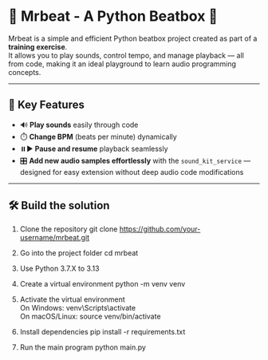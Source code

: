 # 🎵 Mrbeat - A Python Beatbox 🎤

Mrbeat is a simple and efficient Python beatbox project created as part of a **training exercise**.  
It allows you to play sounds, control tempo, and manage playback — all from code, making it an ideal playground to learn audio programming concepts.

---

## 🚀 Key Features

- 🔊 **Play sounds** easily through code  
- ⏱️ **Change BPM** (beats per minute) dynamically  
- ⏸️▶️ **Pause and resume** playback seamlessly  
- 🎛️ **Add new audio samples effortlessly** with the `sound_kit_service` — designed for easy extension without deep audio code modifications  

---

## 🛠️ Build the solution

1. Clone the repository
git clone https://github.com/your-username/mrbeat.git

2. Go into the project folder
cd mrbeat

3. Use Python 3.7.X to 3.13

4. Create a virtual environment
python -m venv venv

5. Activate the virtual environment \
On Windows:
venv\Scripts\activate \
On macOS/Linux:
source venv/bin/activate

6. Install dependencies
pip install -r requirements.txt

7. Run the main program
python main.py
